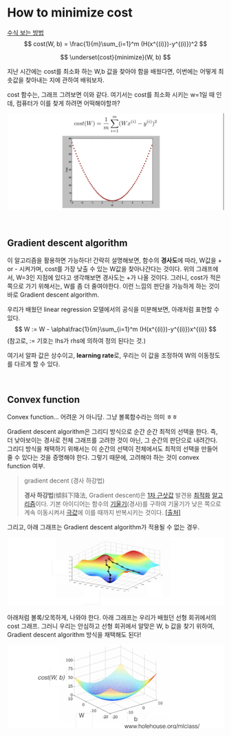 # How to minimize cost

[수식 보는 방법](<https://chrome.google.com/webstore/detail/mathjax-plugin-for-github/ioemnmodlmafdkllaclgeombjnmnbima/related?hl=en>)
$$
cost(W, b) = \frac{1}{m}\sum_{i=1}^m (H(x^{(i)})-y^{(i)})^2
$$

$$
\underset{cost}{minimize}(W, b)
$$

지난 시간에는 cost를 최소화 하는 W,b 값을 찾아야 함을 배웠다면, 이번에는 어떻게 최솟값을 찾아내는 지에 관하여 배워보자.

cost 함수는, 그래프 그려보면 이와 같다. 여기서는 cost를 최소화 시키는 w=1일 때 인데, 컴퓨터가 이를 찾게 하려면 어떡해야할까?

![스크린샷 2019-03-29 오후 7.02.02](./assets/lec02_1.png)

</br>

## Gradient descent algorithm

이 알고리즘을 활용하면 가능하다! 간략히 설명해보면, 함수의 **경사도**에 따라, W값을 + or - 시켜가며, cost를 가장 낮출 수 있는 W값을 찾아나간다는 것이다. 위의 그래프에서, W=3인 지점에 있다고 생각해보면 경사도는 +가 나올 것이다. 그러니, cost가 적은 쪽으로 가기 위해서는, W를 좀 더 줄여야한다. 이런 느낌의 판단을 가능하게 하는 것이 바로 Gradient descent algorithm.

우리가 배웠던 linear regression 모델에서의 공식을 미분해보면, 아래처럼 표현할 수 있다. 
$$
W := W - \alpha\frac{1}{m}\sum_{i=1}^m (H(x^{(i)})-y^{(i)})x^{(i)}
$$
(참고로, := 기호는 lhs가 rhs에 의하여 정의 된다는 것.)

여기서 알파 값은 상수이고, **learning rate**로, 우리는 이 값을 조정하여 W의 이동정도를 다르게 할 수 있다.

</br>

## Convex function

Convex function… 어려운 거 아니당. 그냥 볼록함수라는 의미 ㅎㅎ

Gradient descent algorithm은 그리디 방식으로 순간 순간 최적의 선택을 한다. 즉, 더 낮아보이는 경사로 전체 그래프를 고려한 것이 아닌, 그 순간의 판단으로 내려간다. 그리디 방식을 채택하기 위해서는 이 순간의 선택이 전체에서도 최적의 선택을 만들어 줄 수 있다는 것을 증명해야 한다. 그렇기 때문에, 고려해야 하는 것이 convex function 여부. 

> gradient decent (경사 하강법)
>
> **경사 하강법**(傾斜下降法, Gradient descent)은 [1차 근삿값](https://ko.wikipedia.org/wiki/%EA%B7%BC%EC%82%BF%EA%B0%92%EC%9D%98_%EC%88%9C%EC%84%9C) 발견용 [최적화](https://ko.wikipedia.org/wiki/%EC%B5%9C%EC%A0%81%ED%99%94_%EB%AC%B8%EC%A0%9C) [알고리즘](https://ko.wikipedia.org/wiki/%EC%95%8C%EA%B3%A0%EB%A6%AC%EC%A6%98)이다. 기본 아이디어는 함수의 [기울기](https://ko.wikipedia.org/wiki/%EA%B8%B0%EC%9A%B8%EA%B8%B0_(%EB%B2%A1%ED%84%B0))(경사)를 구하여 기울기가 낮은 쪽으로 계속 이동시켜서 [극값](https://ko.wikipedia.org/wiki/%EA%B7%B9%EA%B0%92)에 이를 때까지 반복시키는 것이다. [[출처]](<https://ko.wikipedia.org/wiki/%EA%B2%BD%EC%82%AC_%ED%95%98%EA%B0%95%EB%B2%95>)

그리고, 아래 그래프는 Gradient descent algorithm가 적용될 수 없는 경우.

![스크린샷 2019-03-29 오후 7.19.54](./assets/lec02_2.png)

아래처럼 볼록/오목하게, 나와야 한다. 아래 그래프는 우리가 배웠던 선형 회귀에서의 cost 그래프. 그러니 우리는 안심하고 선형 회귀에서 알맞은 W, b 값을 찾기 위하여, Gradient descent algorithm 방식을 채택해도 된다!

![스크린샷 2019-03-29 오후 7.20.02](assets/lec02_4.png)

